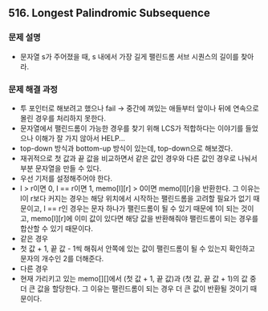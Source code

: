 ## 516. Longest Palindromic Subsequence
### 문제 설명
- 문자열 s가 주어졌을 때, s 내에서 가장 길게 팰린드롬 서브 시퀀스의 길이를 찾아라.
​
### 문제 해결 과정
- 투 포인터로 해보려고 했으나 fail -> 중간에 껴있는 애들부터 앞이나 뒤에 연속으로 몰린 경우를 처리하지 못한다.
- 문자열에서 팰린드롬이 가능한 경우를 찾기 위해 LCS가 적합하다는 이야기를 들었으나 이해가 잘 가지 않아서 HELP...
- top-down 방식과 bottom-up 방식이 있는데, top-down으로 해보겠다.
- 재귀적으로 첫 값과 끝 값을 비교하면서 같은 값인 경우와 다른 값인 경우로 나눠서 부분 문자열을 만들 수 있다.
- 우선 기저를 설정해주어야 한다.
- l > r이면 0, l == r이면 1, memo[l][r] > 0이면 memo[l][r]을 반환한다. 그 이유는 l이 r보다 커지는 경우는 해당 위치에서 시작하는 팰린드롬을 고려할 필요가 없기 때문이고, l == r인 경우는 문자 하나가 팰린드롬이 될 수 있기 때문에 1이 되는 것이고, memo[l][r]에 이미 값이 있다면 해당 값을 반환해줘야 팰린드롬이 되는 경우를 합산할 수 있기 때문이다.
- 같은 경우
- 첫 값 + 1, 끝 값 - 1씩 해줘서 안쪽에 있는 값이 팰린드롬이 될 수 있는지 확인하고 문자의 개수인 2를 더해준다.
- 다른 경우
- 현재 가리키고 있는 memo[][]에서 (첫 값 + 1, 끝 값)과 (첫 값, 끝 값  + 1)의 값 중 더 큰 값을 할당한다. 그 이유는 팰린드롬이 되는 경우 더 큰 값이 반환될 것이기 때문이다.